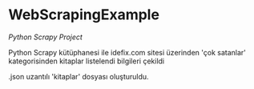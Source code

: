 # WebScrapingExample
 *Python Scrapy Project*
 
 Python Scrapy kütüphanesi ile idefix.com sitesi üzerinden 'çok satanlar' kategorisinden  kitaplar listelendi bilgileri çekildi
 
 .json uzantılı 'kitaplar' dosyası oluşturuldu.
